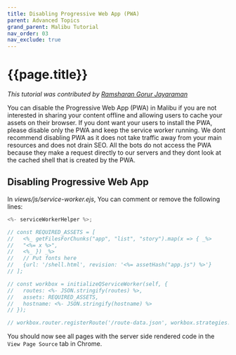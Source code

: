 ```yaml
---
title: Disabling Progressive Web App (PWA)
parent: Advanced Topics
grand_parent: Malibu Tutorial
nav_order: 03
nav_exclude: true
---
```


# {{page.title}}

_This tutorial was contributed by [Ramsharan Gorur Jayaraman](https://github.com/sharangj)_

You can disable the Progressive Web App (PWA) in Malibu if you are not interested in sharing your content offline and allowing users to cache your assets on their browser.
If you dont want your users to install the PWA, please disable only the PWA and keep the service worker running. We dont recommend disabling PWA as it does not take traffic away from your main resources and does not drain SEO. All the bots do not access the PWA because they make a request directly to our servers and they dont look at the cached shell that is created by the PWA.

## Disabling Progressive Web App

In _views/js/service-worker.ejs_, You can comment or remove the following lines:

```javascript
<%- serviceWorkerHelper %>;

// const REQUIRED_ASSETS = [
//   <%_ getFilesForChunks("app", "list", "story").map(x => { _%>
//   "<%= x %>",
//   <%_ }) _%>
//   // Put fonts here
//   {url: '/shell.html', revision: '<%= assetHash("app.js") %>'}
// ];

// const workbox = initializeQServiceWorker(self, {
//   routes: <%- JSON.stringify(routes) %>,
//   assets: REQUIRED_ASSETS,
//   hostname: <%- JSON.stringify(hostname) %>
// });

// workbox.router.registerRoute('/route-data.json', workbox.strategies.networkFirst());
```

You should now see all pages with the server side rendered code in the `View Page Source` tab in Chrome.
